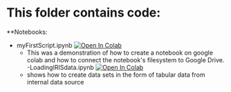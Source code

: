 # This folder contains code:
**Notebooks:
- myFirstScript.ipynb
[![Open In Colab](https://colab.research.google.com/assets/colab-badge.svg)](https://colab.research.google.com/github/LucasConnell/PGSS2020Lecture2/blob/master/MyNotebooks/myFirstScript.ipynb)
  - This was a demonstration of how to create a notebook on google colab and how to connect the notebook's filesystem to Google Drive. 
-LoadingIRISdata.ipynb
[![Open In Colab](https://colab.research.google.com/assets/colab-badge.svg)](https://colab.research.google.com/github/LucasConnell/PGSS2020Lecture2/blob/master/MyNotebooks/LoadingIRISdata.ipynb)
  - shows how to create data sets in the form of tabular data from internal data source
